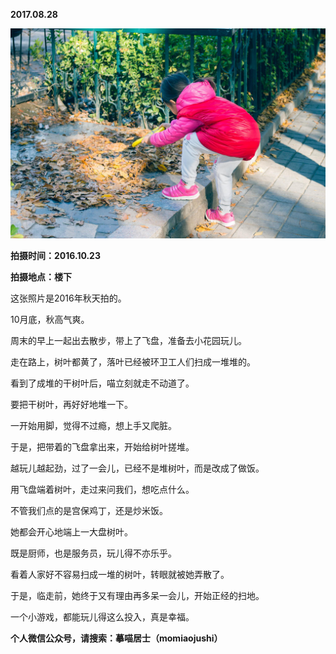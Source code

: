 
          
            
**2017.08.28**



![](img/51001-a4007f7d5a082ebe.jpg)




**拍摄时间：2016.10.23**

**拍摄地点：楼下**

这张照片是2016年秋天拍的。

10月底，秋高气爽。

周末的早上一起出去散步，带上了飞盘，准备去小花园玩儿。

走在路上，树叶都黄了，落叶已经被环卫工人们扫成一堆堆的。

看到了成堆的干树叶后，喵立刻就走不动道了。

要把干树叶，再好好地堆一下。

一开始用脚，觉得不过瘾，想上手又爬脏。

于是，把带着的飞盘拿出来，开始给树叶搓堆。

越玩儿越起劲，过了一会儿，已经不是堆树叶，而是改成了做饭。

用飞盘端着树叶，走过来问我们，想吃点什么。

不管我们点的是宫保鸡丁，还是炒米饭。

她都会开心地端上一大盘树叶。

既是厨师，也是服务员，玩儿得不亦乐乎。

看着人家好不容易扫成一堆的树叶，转眼就被她弄散了。

于是，临走前，她终于又有理由再多呆一会儿，开始正经的扫地。

一个小游戏，都能玩儿得这么投入，真是幸福。


**个人微信公众号，请搜索：摹喵居士（momiaojushi）**

          
        